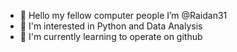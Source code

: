 - 👋 Hello my fellow computer people I’m @Raidan31
- 👀 I'm interested in Python and Data Analysis
- 🌱 I'm currently learning to operate on github

<!---
Raidan31/Raidan31 is a ✨ special ✨ repository because its `README.md` (this file) appears on your GitHub profile.
You can click the Preview link to take a look at your changes.
--->
